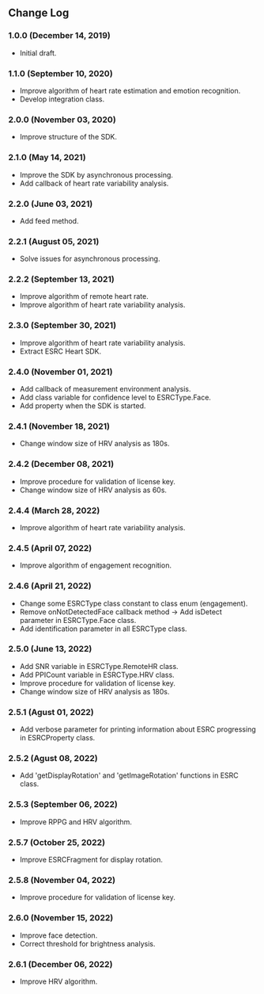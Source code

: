 ## Change Log

### 1.0.0 (December 14, 2019)
- Initial draft.

### 1.1.0 (September 10, 2020)
- Improve algorithm of heart rate estimation and emotion recognition.
- Develop integration class.

### 2.0.0 (November 03, 2020)
- Improve structure of the SDK.

### 2.1.0 (May 14, 2021)
- Improve the SDK by asynchronous processing.
- Add callback of heart rate variability analysis.

### 2.2.0 (June 03, 2021)
- Add feed method.

### 2.2.1 (August 05, 2021)
- Solve issues for asynchronous processing.

### 2.2.2 (September 13, 2021)
 - Improve algorithm of remote heart rate.
 - Improve algorithm of heart rate variability analysis.
 
### 2.3.0 (September 30, 2021)
 - Improve algorithm of heart rate variability analysis.
 - Extract ESRC Heart SDK.

### 2.4.0 (November 01, 2021)
 - Add callback of measurement environment analysis.
 - Add class variable for confidence level to ESRCType.Face.
 - Add property when the SDK is started.

### 2.4.1 (November 18, 2021)
 - Change window size of HRV analysis as 180s.

### 2.4.2 (December 08, 2021)
 - Improve procedure for validation of license key.
 - Change window size of HRV analysis as 60s.

### 2.4.4 (March 28, 2022)
 - Improve algorithm of heart rate variability analysis.

### 2.4.5 (April 07, 2022)
 - Improve algorithm of engagement recognition.

### 2.4.6 (April 21, 2022)
 - Change some ESRCType class constant to class enum (engagement).
 - Remove onNotDetectedFace callback method -> Add isDetect parameter in ESRCType.Face class.
 - Add identification parameter in all ESRCType class.

### 2.5.0 (June 13, 2022)
 - Add SNR variable in ESRCType.RemoteHR class.
 - Add PPICount variable in ESRCType.HRV class.
 - Improve procedure for validation of license key.
 - Change window size of HRV analysis as 180s.


### 2.5.1 (Agust 01, 2022)
 - Add verbose parameter for printing information about ESRC progressing in ESRCProperty class.

### 2.5.2 (Agust 08, 2022)
 - Add 'getDisplayRotation' and 'getImageRotation' functions in ESRC class.

### 2.5.3 (September 06, 2022)
 - Improve RPPG and HRV algorithm.

### 2.5.7 (October 25, 2022) 
 - Improve ESRCFragment for display rotation.

### 2.5.8 (November 04, 2022)
 - Improve procedure for validation of license key.

### 2.6.0 (November 15, 2022)
 - Improve face detection. 
 - Correct threshold for brightness analysis.

### 2.6.1 (December 06, 2022)
 - Improve HRV algorithm.
